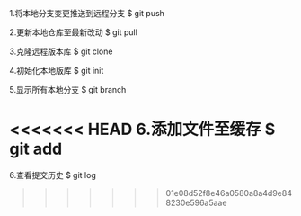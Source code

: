 1.将本地分支变更推送到远程分支
$ git push

2.更新本地仓库至最新改动
$ git pull

3.克隆远程版本库
$ git clone 

4.初始化本地版库
$ git init

5.显示所有本地分支
$ git branch

<<<<<<< HEAD
6.添加文件至缓存
$ git add
=======
6.查看提交历史
$ git log
>>>>>>> 01e08d52f8e46a0580a8a4d9e848230e596a5aae
